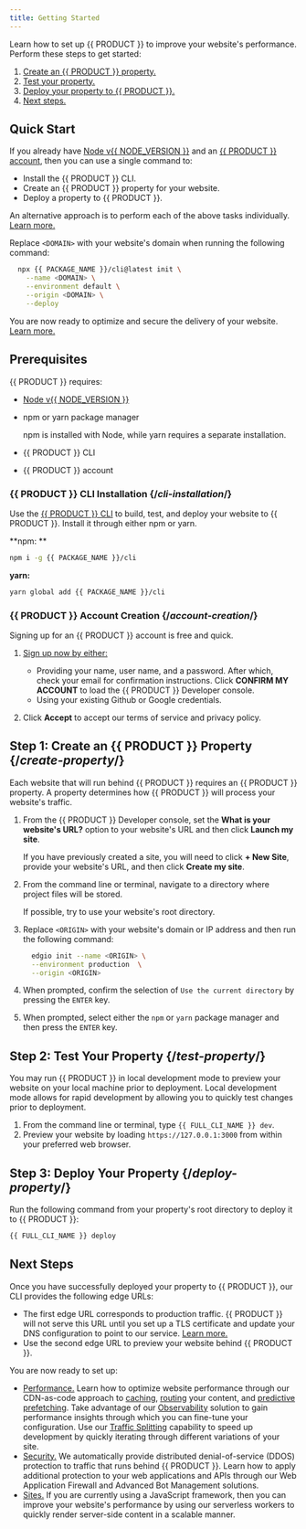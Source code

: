 ```yaml
---
title: Getting Started
---
```


Learn how to set up {{ PRODUCT }} to improve your website's performance. Perform these steps to get started:

1.  [Create an {{ PRODUCT }} property.](#create-property)
2.  [Test your property.](#test-property)
3.  [Deploy your property to {{ PRODUCT }}.](#deploy-property)
4.  [Next steps.](#next-steps)

## Quick Start

If you already have [Node v{{ NODE_VERSION }}](install-nodejs) and an [{{ PRODUCT }} account](#account-creation), then you can use a single command to:
-   Install the {{ PRODUCT }} CLI.
-   Create an {{ PRODUCT }} property for your website.
-   Deploy a property to {{ PRODUCT }}.

<Callout type="tip">

  An alternative approach is to perform each of the above tasks individually. [Learn more.](#prerequisites)

</Callout>

Replace `<DOMAIN>` with your website's domain when running the following command:

```bash
  npx {{ PACKAGE_NAME }}/cli@latest init \
	--name <DOMAIN> \
	--environment default \
	--origin <DOMAIN> \
	--deploy
```

You are now ready to optimize and secure the delivery of your website. [Learn more.](#next-steps)

## Prerequisites

{{ PRODUCT }} requires:
-   [Node v{{ NODE_VERSION }}](install_nodejs) 
-   npm or yarn package manager

    <Callout type="info">

      npm is installed with Node, while yarn requires a separate installation.

    </Callout>

-   {{ PRODUCT }} CLI
-   {{ PRODUCT }} account

### {{ PRODUCT }} CLI Installation  {/*cli-installation*/}

Use the [{{ PRODUCT }} CLI](cli) to build, test, and deploy your website to {{ PRODUCT }}. Install it through either npm or yarn. 

**npm: **
```bash
npm i -g {{ PACKAGE_NAME }}/cli
```

**yarn:**
```bash
yarn global add {{ PACKAGE_NAME }}/cli
```

### {{ PRODUCT }} Account Creation  {/*account-creation*/}

Signing up for an {{ PRODUCT }} account is free and quick. 

1.  <a href="${APP_URL}/signup">Sign up now by either:</a> 

    -   Providing your name, user name, and a password. After which, check your email for confirmation instructions. Click **CONFIRM MY ACCOUNT** to load the {{ PRODUCT }} Developer console.
    -   Using your existing Github or Google credentials.

2.  Click **Accept** to accept our terms of service and privacy policy.

## Step 1: Create an {{ PRODUCT }} Property  {/*create-property*/}

Each website that will run behind {{ PRODUCT }} requires an {{ PRODUCT }} property. A property determines how {{ PRODUCT }} will process your website's traffic. 

1.  From the {{ PRODUCT }} Developer console, set the **What is your website's URL?** option to your website's URL and then click **Launch my site**.

    <Callout type="info">

      If you have previously created a site, you will need to click **+ New Site**, provide your website's URL, and then click **Create my site**.

    </Callout>

2.  From the command line or terminal, navigate to a directory where project files will be stored.

    <Callout type="tip">

      If possible, try to use your website's root directory.

    </Callout>

3.  Replace `<ORIGIN>` with your website's domain or IP address and then run the following command:
    
    ```bash
      edgio init --name <ORIGIN> \
      --environment production  \
      --origin <ORIGIN>
    ```

4.  When prompted, confirm the selection of `Use the current directory` by pressing the `ENTER` key.
5.  When prompted, select either the `npm` or `yarn` package manager and then press the `ENTER` key.

## Step 2: Test Your Property  {/*test-property*/}

You may run {{ PRODUCT }} in local development mode to preview your website on your local machine prior to deployment. Local development mode allows for rapid development by allowing you to quickly test changes prior to deployment.

1.  From the command line or terminal, type `{{ FULL_CLI_NAME }} dev`.
2.  Preview your website by loading `https://127.0.0.1:3000` from within your preferred web browser.

## Step 3: Deploy Your Property  {/*deploy-property*/}

Run the following command from your property's root directory to deploy it to {{ PRODUCT }}:

```bash
{{ FULL_CLI_NAME }} deploy 
```

## Next Steps

Once you have successfully deployed your property to {{ PRODUCT }}, our CLI provides the following edge URLs:
-   The first edge URL corresponds to production traffic. {{ PRODUCT }} will not serve this URL until you set up a TLS certificate and update your DNS configuration to point to our service. [Learn more.](production)
-   Use the second edge URL to preview your website behind {{ PRODUCT }}.

You are now ready to set up:

*   [Performance.](routing) Learn how to optimize website performance through our CDN-as-code approach to [caching](webapp_cdn_getting_started#configure-caching), [routing](routing) your content, and [predictive prefetching](prefetching). Take advantage of our [Observability](core_web_vitals) solution to gain performance insights through which you can fine-tune your configuration. Use our [Traffic Splitting](traffic_splitting) capability to speed up development by quickly iterating through different variations of your site.
*   [Security.](security) We automatically provide distributed denial-of-service (DDOS) protection to traffic that runs behind {{ PRODUCT }}. Learn how to apply additional protection to your web applications and APIs through our Web Application Firewall and Advanced Bot Management solutions.
*   [Sites.](jamstack_getting_started) If you are currently using a JavaScript framework, then you can improve your website's performance by using our serverless workers to quickly render server-side content in a scalable manner.